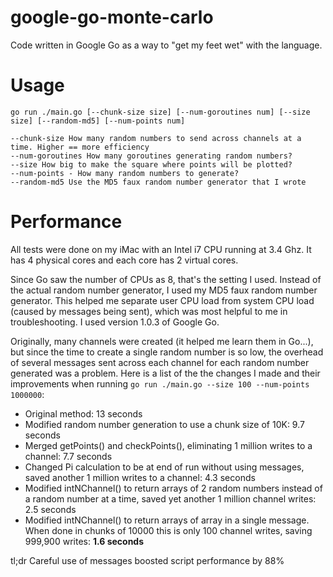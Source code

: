 google-go-monte-carlo
=====================

Code written in Google Go as a way to "get my feet wet" with the language.


Usage
=====

    go run ./main.go [--chunk-size size] [--num-goroutines num] [--size size] [--random-md5] [--num-points num]

    --chunk-size How many random numbers to send across channels at a time. Higher == more efficiency
    --num-goroutines How many goroutines generating random numbers?
    --size How big to make the square where points will be plotted?
    --num-points - How many random numbers to generate?
    --random-md5 Use the MD5 faux random number generator that I wrote

Performance
===========

All tests were done on my iMac with an Intel i7 CPU running at 3.4 Ghz.
It has 4 physical cores and each core has 2 virtual cores.

Since Go saw the number of CPUs as 8, that's the setting I used.
Instead of the actual random number generator, I used my MD5 faux 
random number generator. This helped me separate user CPU load from 
system CPU load (caused by messages being sent), which was most 
helpful to me in troubleshooting.  I used version 1.0.3 of Google Go.

Originally, many channels were created (it helped me learn them in Go...), 
but since the time to create a single random number is so low, the overhead 
of several messages sent across each channel for each random number 
generated was a problem.  Here is a list of the the changes I made and
their improvements when running `go run ./main.go --size 100 --num-points 1000000`:

- Original method: 13 seconds
- Modified random number generation to use a chunk size of 10K: 9.7 seconds
- Merged getPoints() and checkPoints(), eliminating 1 million writes 
	to a channel: 7.7 seconds
- Changed Pi calculation to be at end of run without using messages, 
	saved another 1 million writes to a channel: 4.3 seconds
- Modified intNChannel() to return arrays of 2 random numbers instead 
	of a random number at a time, saved yet another 1 million channel writes: 2.5 seconds
- Modified intNChannel() to return arrays of array in a single message.
	When done in chunks of 10000 this is only 100 channel writes, 
	saving 999,900 writes: **1.6 seconds**


tl;dr Careful use of messages boosted script performance by 88%

